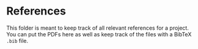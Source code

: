 # References
This folder is meant to keep track of all relevant references for a project. You can put the PDFs here as well as keep track of the files with a BibTeX `.bib` file.
